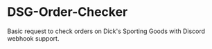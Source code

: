 # DSG-Order-Checker
Basic request to check orders on Dick's Sporting Goods with Discord webhook support.

